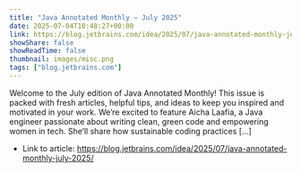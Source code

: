 ```yaml
---
title: "Java Annotated Monthly – July 2025"
date: 2025-07-04T10:48:27+00:00
link: https://blog.jetbrains.com/idea/2025/07/java-annotated-monthly-july-2025/
showShare: false
showReadTime: false
thumbnail: images/misc.png
tags: ["blog.jetbrains.com"]
---
```

Welcome to the July edition of Java Annotated Monthly! This issue is packed with fresh articles, helpful tips, and ideas to keep you inspired and motivated in your work. We’re excited to feature Aicha Laafia, a Java engineer passionate about writing clean, green code and empowering women in tech. She’ll share how sustainable coding practices […]

- Link to article: https://blog.jetbrains.com/idea/2025/07/java-annotated-monthly-july-2025/